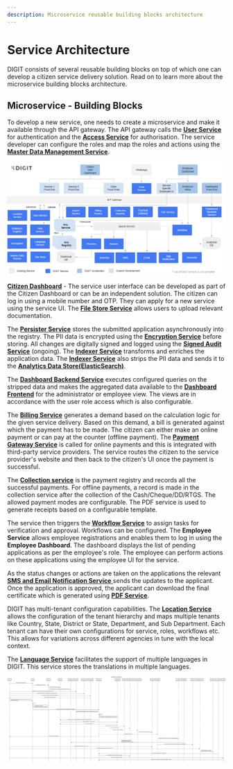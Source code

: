 ```yaml
---
description: Microservice reusable building blocks architecture
---
```


# Service Architecture

DIGIT consists of several reusable building blocks on top of which one can develop a citizen service delivery solution. Read on to learn more about the microservice building blocks architecture.

## Microservice - Building Blocks

To develop a new service, one needs to create a microservice and make it available through the API gateway. The API gateway calls the [**User Service**](../core-services/user-services.md) for authentication and the [**Access Service**](../core-services/access-control-services.md) for authorisation. The service developer can configure the roles and map the roles and actions using the [**Master Data Management Service**](../core-services/mdms-master-data-management-service/).&#x20;

![DIGIT Services](<../../.gitbook/assets/image (184).png>)

[**Citizen Dashboard**](../../guides/developer-guide/ui-developer-guide/citizen-module-setup/) - The service user interface can be developed as part of the Citizen Dashboard or can be an independent solution. The citizen can log in using a mobile number and OTP. They can apply for a new service using the service UI. The [**File Store Service**](../core-services/filestore-service.md) allows users to upload relevant documentation.&#x20;

The [**Persister Service**](../core-services/persister-service/) stores the submitted application asynchronously into the registry. The PII data is encrypted using the [**Encryption Service**](../core-services/encryption-service/) before storing. All changes are digitally signed and logged using the [**Signed Audit Service**](../../focus-areas/data-security/signed-data-audit.md) (ongoing).  The [**Indexer Service**](../core-services/indexer-service/) transforms and enriches the application data. The [**Indexer Service**](../core-services/indexer-service/) also strips the PII data and sends it to the [**Analytics Data Store(ElasticSearch)**](../../guides/operations-guide/availability/backbone-services/elastic-search.md).&#x20;

The [**Dashboard Backend Service**](https://urban.digit.org/platform/configure-digit/services-overview/business-services/dashboard-analytics-backend) executes configured queries on the stripped data and makes the aggregated data available to the [**Dashboard Frontend**](../../guides/operations-guide/availability/dss-dashboard.md) for the administrator or employee view. The views are in accordance with the user role access which is also configurable.&#x20;

The [**Billing Service**](https://urban.digit.org/platform/configure-digit/services-overview/business-services/billing-service) generates a demand based on the calculation logic for the given service delivery. Based on this demand, a bill is generated against which the payment has to be made. The citizen can either make an online payment or can pay at the counter (offline payment). The [**Payment Gateway Service**](../core-services/payment-gateway-service.md) is called for online payments and this is integrated with third-party service providers. The service routes the citizen to the service provider's website and then back to the citizen's UI once the payment is successful. &#x20;

The [**Collection service**](https://urban.digit.org/platform/configure-digit/services-overview/business-services/collection-service/collection-service-v2) is the payment registry and records all the successful payments. For offline payments, a record is made in the collection service after the collection of the Cash/Cheque/DD/RTGS. The allowed payment modes are configurable. The PDF service is used to generate receipts based on a configurable template.&#x20;

The service then triggers the [**Workflow Service**](../core-services/workflow-service/) to assign tasks for verification and approval. Workflows can be configured.  The **Employee Service** allows employee registrations and enables them to log in using the **Employee Dashboard**. The dashboard displays the list of pending applications as per the employee's role. The employee can perform actions on these applications using the employee UI for the service. &#x20;

As the status changes or actions are taken on the applications the relevant [**SMS and Email Notification Service** ](../core-services/sms-notification-service/)sends the updates to the applicant. Once the application is approved, the applicant can download the final certificate which is generated using [**PDF Service**](../core-services/pdf-generation-service.md). &#x20;

DIGIT has multi-tenant configuration capabilities. The [**Location Service**](../core-services/location-services.md) allows the configuration of the tenant hierarchy and maps multiple tenants like Country, State, District or State, Department, and Sub Department. Each tenant can have their own configurations for service, roles, workflows etc. This allows for variations across different agencies in tune with the local context.&#x20;

The [**Language Service**](../core-services/localization-service/) facilitates the support of multiple languages in DIGIT. This service stores the translations in multiple languages.



![End to End Citizen Flow](<../../.gitbook/assets/Citizen WSD.png>)


